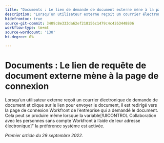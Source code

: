 ```yaml
---
title: "Documents : Le lien de demande de document externe mène à la page de connexion"
description: "Lorsqu’un utilisateur externe reçoit un courrier électronique de demande de document et clique sur le lien pour envoyer le document, il est redirigé vers la page de connexion Workfront de l’entreprise qui a demandé le document. Cela peut se produire même si l’option Collaborer avec les personnes sans compte Workfront à l’aide de leur préférence de système d’adresse électronique est activée."
hidefromtoc: true
source-git-commit: 3409c8e333da62ef218156c1479c4c4263448806
workflow-type: tm+mt
source-wordcount: '130'
ht-degree: 0%

---
```



# Documents : Le lien de requête de document externe mène à la page de connexion

<!--This article is on the WF and WFP TOCs-->

Lorsqu’un utilisateur externe reçoit un courrier électronique de demande de document et clique sur le lien pour envoyer le document, il est redirigé vers la page de connexion Workfront de l’entreprise qui a demandé le document. Cela peut se produire même lorsque la variable[!UICONTROL Collaboration avec les personnes sans compte Workfront à l’aide de leur adresse électronique]&quot; la préférence système est activée.

_Premier article du 29 septembre 2022._


